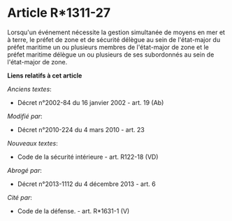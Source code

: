 # Article R*1311-27

Lorsqu'un événement nécessite la gestion simultanée de moyens en mer et à terre, le  préfet de zone et de sécurité délègue au
sein de l'état-major du préfet maritime un ou plusieurs membres de l'état-major de zone et le préfet maritime délègue un ou
plusieurs de ses subordonnés au sein de l'état-major de zone.

**Liens relatifs à cet article**

_Anciens textes_:

  - Décret n°2002-84 du 16 janvier 2002 - art. 19 (Ab)

_Modifié par_:

  - Décret n°2010-224 du 4 mars 2010 - art. 23

_Nouveaux textes_:

  - Code de la sécurité intérieure - art. R122-18 (VD)

_Abrogé par_:

  - Décret n°2013-1112 du 4 décembre 2013 - art. 6

_Cité par_:

  - Code de la défense. - art. R*1631-1 (V)
